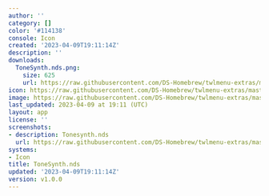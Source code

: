 ```yaml
---
author: ''
category: []
color: '#114138'
console: Icon
created: '2023-04-09T19:11:14Z'
description: ''
downloads:
  ToneSynth.nds.png:
    size: 625
    url: https://raw.githubusercontent.com/DS-Homebrew/twlmenu-extras/master/_nds/TWiLightMenu/icons/ToneSynth.nds.png
icon: https://raw.githubusercontent.com/DS-Homebrew/twlmenu-extras/master/_nds/TWiLightMenu/icons/ToneSynth.nds.png
image: https://raw.githubusercontent.com/DS-Homebrew/twlmenu-extras/master/_nds/TWiLightMenu/icons/ToneSynth.nds.png
last_updated: 2023-04-09 at 19:11 (UTC)
layout: app
license: ''
screenshots:
- description: Tonesynth.nds
  url: https://raw.githubusercontent.com/DS-Homebrew/twlmenu-extras/master/_nds/TWiLightMenu/icons/ToneSynth.nds.png
systems:
- Icon
title: ToneSynth.nds
updated: '2023-04-09T19:11:14Z'
version: v1.0.0
---
```

